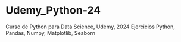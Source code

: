 # Udemy_Python-24
Curso de Python para Data Science, Udemy, 2024
Ejercicios Python, Pandas, Numpy, Matplotlib, Seaborn
